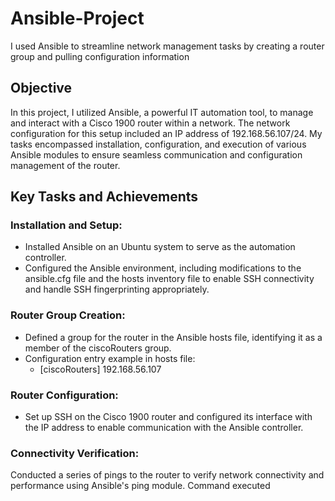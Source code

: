 # Ansible-Project
I used Ansible to streamline  network management tasks by creating a router group and pulling configuration information

## Objective
In this project, I utilized Ansible, a powerful IT automation tool, to manage and interact with a Cisco 1900 router within a network. The network configuration for this setup included an IP address of 192.168.56.107/24. My tasks encompassed installation, configuration, and execution of various Ansible modules to ensure seamless communication and configuration management of the router.

## Key Tasks and Achievements
### Installation and Setup:
- Installed Ansible on an Ubuntu system to serve as the automation controller.
- Configured the Ansible environment, including modifications to the ansible.cfg file and the hosts inventory file to enable SSH connectivity and handle SSH fingerprinting appropriately.

### Router Group Creation:
- Defined a group for the router in the Ansible hosts file, identifying it as a member of the ciscoRouters group.
- Configuration entry example in hosts file:
  - [ciscoRouters] 192.168.56.107
 

### Router Configuration:

- Set up SSH on the Cisco 1900 router and configured its interface with the IP address to enable communication with the Ansible controller.

### Connectivity Verification:
Conducted a series of pings to the router to verify network connectivity and performance using Ansible's ping module.
Command executed
